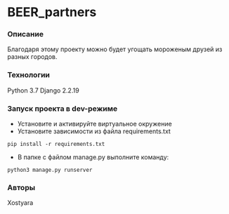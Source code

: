 # BEER_partners

### Описание
Благодаря этому проекту можно будет угощать мороженым друзей из разных городов.


### Технологии
Python 3.7
Django 2.2.19

### Запуск проекта в dev-режиме
- Установите и активируйте виртуальное окружение
- Установите зависимости из файла requirements.txt
```
pip install -r requirements.txt
``` 
- В папке с файлом manage.py выполните команду:
```
python3 manage.py runserver
```





### Авторы
Xostyara